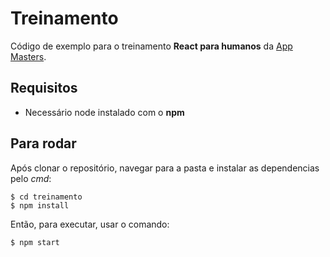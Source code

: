 # Treinamento

Código de exemplo para o treinamento **React para humanos** da [App Masters](https://appmasters.io).

## Requisitos

- Necessário node instalado com o **npm**

## Para rodar

Após clonar o repositório, navegar para a pasta e instalar as dependencias pelo *cmd*:
```shell
$ cd treinamento
$ npm install
```
Então, para executar, usar o comando:
```shell
$ npm start
```
